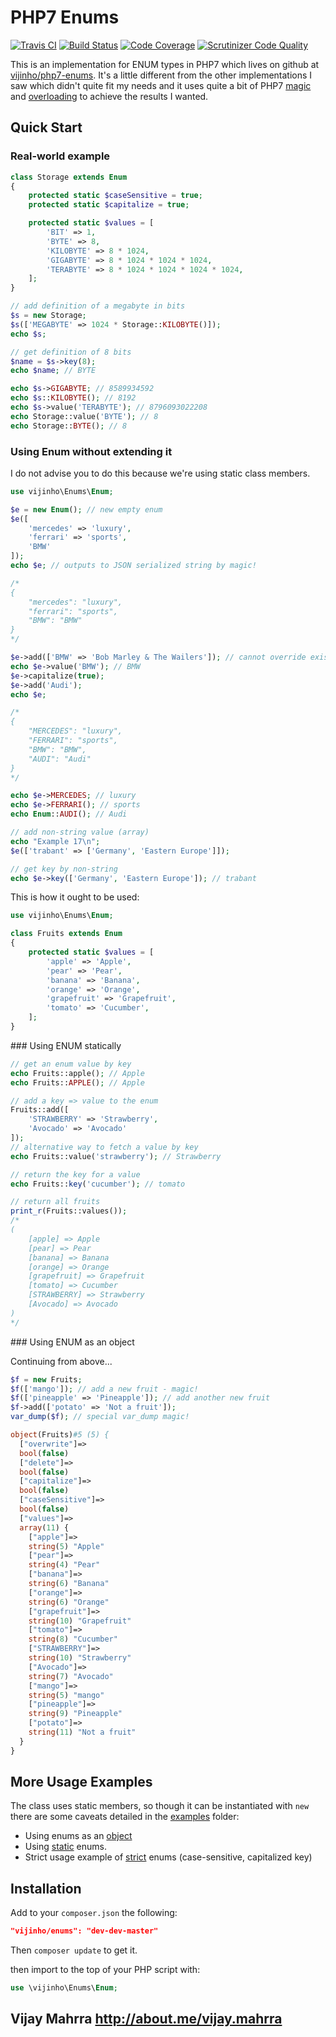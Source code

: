 # PHP7 Enums

[![Travis CI](https://travis-ci.org/vijinho/php7-enums.svg?branch=dev-master)](https://travis-ci.org/vijinho/php7-enums)
[![Build Status](https://scrutinizer-ci.com/g/vijinho/php7-enums/badges/build.png?b=dev-master)](https://scrutinizer-ci.com/g/vijinho/php7-enums/build-status/dev-master)
[![Code Coverage](https://scrutinizer-ci.com/g/vijinho/php7-enums/badges/coverage.png?b=dev-master)](https://scrutinizer-ci.com/g/vijinho/php7-enums/?branch=dev-master)
[![Scrutinizer Code Quality](https://scrutinizer-ci.com/g/vijinho/php7-enums/badges/quality-score.png?b=dev-master)](https://scrutinizer-ci.com/g/vijinho/php7-enums/?branch=dev-master)

This is an implementation for ENUM types in PHP7 which lives on github at [vijinho/php7-enums](https://github.com/vijinho/php7-enums). It's a little different from the other implementations I saw which didn't quite fit my needs and it uses quite a bit of PHP7 [magic](http://php.net/manual/en/language.oop5.magic.php) and [overloading](http://php.net/manual/en/language.oop5.overloading.php) to achieve the results I wanted.

## Quick Start

### Real-world example

```php
class Storage extends Enum
{
    protected static $caseSensitive = true;
    protected static $capitalize = true;

    protected static $values = [
        'BIT' => 1,
        'BYTE' => 8,
        'KILOBYTE' => 8 * 1024,
        'GIGABYTE' => 8 * 1024 * 1024 * 1024,
        'TERABYTE' => 8 * 1024 * 1024 * 1024 * 1024,
    ];
}

// add definition of a megabyte in bits
$s = new Storage;
$s(['MEGABYTE' => 1024 * Storage::KILOBYTE()]);
echo $s;

// get definition of 8 bits
$name = $s->key(8);
echo $name; // BYTE

echo $s->GIGABYTE; // 8589934592
echo $s::KILOBYTE(); // 8192
echo $s->value('TERABYTE'); // 8796093022208
echo Storage::value('BYTE'); // 8
echo Storage::BYTE(); // 8
```

### Using Enum without extending it

I do not advise you to do this because we're using static class members.

```php
use vijinho\Enums\Enum;

$e = new Enum(); // new empty enum
$e([
    'mercedes' => 'luxury',
    'ferrari' => 'sports',
    'BMW'
]);
echo $e; // outputs to JSON serialized string by magic!

/*
{
    "mercedes": "luxury",
    "ferrari": "sports",
    "BMW": "BMW"
}
*/

$e->add(['BMW' => 'Bob Marley & The Wailers']); // cannot override existing value
echo $e->value('BMW'); // BMW
$e->capitalize(true);
$e->add('Audi');
echo $e;

/*
{
    "MERCEDES": "luxury",
    "FERRARI": "sports",
    "BMW": "BMW",
    "AUDI": "Audi"
}
*/

echo $e->MERCEDES; // luxury
echo $e->FERRARI(); // sports
echo Enum::AUDI(); // Audi

// add non-string value (array)
echo "Example 17\n";
$e(['trabant' => ['Germany', 'Eastern Europe']]);

// get key by non-string
echo $e->key(['Germany', 'Eastern Europe']); // trabant

```

This is how it ought to be used:

```php
use vijinho\Enums\Enum;

class Fruits extends Enum
{
    protected static $values = [
        'apple' => 'Apple',
        'pear' => 'Pear',
        'banana' => 'Banana',
        'orange' => 'Orange',
        'grapefruit' => 'Grapefruit',
        'tomato' => 'Cucumber',
    ];
}
```

### Using ENUM statically

```php
// get an enum value by key
echo Fruits::apple(); // Apple
echo Fruits::APPLE(); // Apple

// add a key => value to the enum
Fruits::add([
	'STRAWBERRY' => 'Strawberry',
    'Avocado' => 'Avocado'
]);
// alternative way to fetch a value by key
echo Fruits::value('strawberry'); // Strawberry

// return the key for a value
echo Fruits::key('cucumber'); // tomato

// return all fruits
print_r(Fruits::values());
/*
(
    [apple] => Apple
    [pear] => Pear
    [banana] => Banana
    [orange] => Orange
    [grapefruit] => Grapefruit
    [tomato] => Cucumber
    [STRAWBERRY] => Strawberry
    [Avocado] => Avocado
)
*/
```

### Using ENUM as an object

Continuing from above...

```php
$f = new Fruits;
$f(['mango']); // add a new fruit - magic!
$f(['pineapple' => 'Pineapple']); // add another new fruit
$f->add(['potato' => 'Not a fruit']);
var_dump($f); // special var_dump magic!

object(Fruits)#5 (5) {
  ["overwrite"]=>
  bool(false)
  ["delete"]=>
  bool(false)
  ["capitalize"]=>
  bool(false)
  ["caseSensitive"]=>
  bool(false)
  ["values"]=>
  array(11) {
    ["apple"]=>
    string(5) "Apple"
    ["pear"]=>
    string(4) "Pear"
    ["banana"]=>
    string(6) "Banana"
    ["orange"]=>
    string(6) "Orange"
    ["grapefruit"]=>
    string(10) "Grapefruit"
    ["tomato"]=>
    string(8) "Cucumber"
    ["STRAWBERRY"]=>
    string(10) "Strawberry"
    ["Avocado"]=>
    string(7) "Avocado"
    ["mango"]=>
    string(5) "mango"
    ["pineapple"]=>
    string(9) "Pineapple"
    ["potato"]=>
    string(11) "Not a fruit"
  }
}
```

## More Usage Examples

The class uses static members, so though it can be instantiated with `new` there are some caveats detailed in the [examples](examples) folder:

- Using enums as an [object](examples/object.php)
- Using [static](examples/static.php) enums.
- Strict usage example of [strict](examples/strict.php) enums (case-sensitive, capitalized key)

## Installation

Add to your `composer.json` the following:

```json
"vijinho/enums": "dev-dev-master"
```
Then `composer update` to get it.

then import to the top of your PHP script with:

```php
use \vijinho\Enums\Enum;
```

Vijay Mahrra
http://about.me/vijay.mahrra
----
